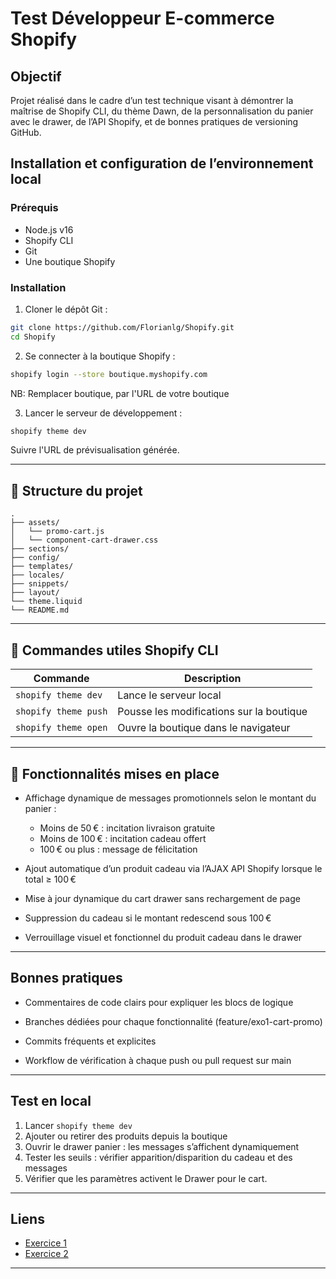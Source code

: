 # Test Développeur E-commerce Shopify

## Objectif

Projet réalisé dans le cadre d’un test technique visant à démontrer la maîtrise de Shopify CLI, du thème Dawn, de la personnalisation du panier avec le drawer, de l’API Shopify, et de bonnes pratiques de versioning GitHub.

## Installation et configuration de l’environnement local

### Prérequis

- Node.js v16
- Shopify CLI
- Git
- Une boutique Shopify

### Installation

1. Cloner le dépôt Git :

```bash
git clone https://github.com/Florianlg/Shopify.git
cd Shopify
```

2. Se connecter à la boutique Shopify :

```bash
shopify login --store boutique.myshopify.com
```

NB: Remplacer boutique, par l'URL de votre boutique

3. Lancer le serveur de développement :

```bash
shopify theme dev
```

Suivre l'URL de prévisualisation générée.

---

## 📁 Structure du projet

```
.
├── assets/
│   └── promo-cart.js
│   └── component-cart-drawer.css
├── sections/
├── config/
├── templates/
├── locales/
├── snippets/
├── layout/
└── theme.liquid
└── README.md
```

---

## 🔧 Commandes utiles Shopify CLI

| Commande             | Description                              |
| -------------------- | ---------------------------------------- |
| `shopify theme dev`  | Lance le serveur local                   |
| `shopify theme push` | Pousse les modifications sur la boutique |
| `shopify theme open` | Ouvre la boutique dans le navigateur     |

---

## 🔹 Fonctionnalités mises en place

- Affichage dynamique de messages promotionnels selon le montant du panier :

  - Moins de 50 € : incitation livraison gratuite
  - Moins de 100 € : incitation cadeau offert
  - 100 € ou plus : message de félicitation

- Ajout automatique d’un produit cadeau via l’AJAX API Shopify lorsque le total ≥ 100 €

- Mise à jour dynamique du cart drawer sans rechargement de page

- Suppression du cadeau si le montant redescend sous 100 €

- Verrouillage visuel et fonctionnel du produit cadeau dans le drawer

---

## Bonnes pratiques

- Commentaires de code clairs pour expliquer les blocs de logique

- Branches dédiées pour chaque fonctionnalité (feature/exo1-cart-promo)

- Commits fréquents et explicites

- Workflow de vérification à chaque push ou pull request sur main

---

## Test en local

1. Lancer `shopify theme dev`
2. Ajouter ou retirer des produits depuis la boutique
3. Ouvrir le drawer panier : les messages s’affichent dynamiquement
4. Tester les seuils : vérifier apparition/disparition du cadeau et des messages
5. Vérifier que les paramètres activent le Drawer pour le cart.

---

## Liens

- [Exercice 1](./documentations/Exo%201/README.md)
- [Exercice 2](./documentations/Exo%202/Flow_Configuration.md)

---
